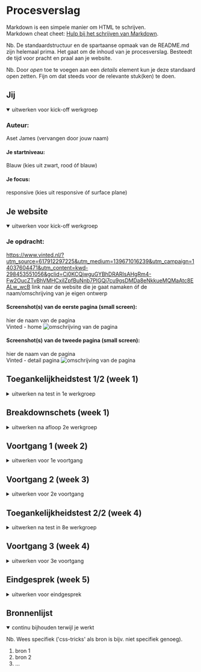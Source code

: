 # Procesverslag
Markdown is een simpele manier om HTML te schrijven.  
Markdown cheat cheet: [Hulp bij het schrijven van Markdown](https://github.com/adam-p/markdown-here/wiki/Markdown-Cheatsheet).

Nb. De standaardstructuur en de spartaanse opmaak van de README.md zijn helemaal prima. Het gaat om de inhoud van je procesverslag. Besteedt de tijd voor pracht en praal aan je website.

Nb. Door *open* toe te voegen aan een *details* element kun je deze standaard open zetten. Fijn om dat steeds voor de relevante stuk(ken) te doen.





## Jij

<details open>
  <summary>uitwerken voor kick-off werkgroep</summary>

  ### Auteur:
  Aset James (vervangen door jouw naam)

  #### Je startniveau:
  Blauw (kies uit zwart, rood óf blauw)

  #### Je focus:
  responsive (kies uit responsive óf surface plane)
 
</details>





## Je website

<details open>
  <summary>uitwerken voor kick-off werkgroep</summary>

  ### Je opdracht:
  https://www.vinted.nl/?utm_source=617912297225&utm_medium=139671016239&utm_campaign=14037604471&utm_content=kwd-298453551056&gclid=Cj0KCQjwguGYBhDRARIsAHgRm4-Fw2OucZTvBhVMHCxiIZpfBuNnb7PlGQj7cu9gsDMDa8eNkkueMQMaAtc8EALw_wcB
  link naar de website die je gaat namaken óf de naam/omschrijving van je eigen ontwerp

  #### Screenshot(s) van de eerste pagina (small screen): 
  hier de naam van de pagina  
  Vinted - home
  <img src="readme-images/Vinted-website- klein-scherm-FED" width="375px" alt="omschrijving van de pagina">

  #### Screenshot(s) van de tweede pagina (small screen):
  hier de naam van de pagina  
  Vinted - detail pagina
  <img src="VVinted-website- klein-scherm2-FED" width="375px" alt="omschrijving van de pagina">
 
</details>



## Toegankelijkheidstest 1/2 (week 1)

<details>
  <summary>uitwerken na test in 1e werkgroep</summary>

  ### Bevindingen
  Lijst met je bevindingen die in de test naar voren kwamen:

  - De search balk blijft open staan als je de site met het toestenbord (Tab) bestuurd. Hierdoor kan de gebruiker niet meer zien wat ze doen.

  - Het tabje aan de linkerkant van site met alle catogorien kan je niet selecteren met het toetsenbord (Tab)

  - De bovenstande balkjes overlappen elkaar als ze openstaan (omdat je deze, eenmaal aangeklikt, niet meer kan sluiten).

  - De constrast voor bv. hover, focus, actives states is niet groot. Als je visuele beperkingen hebt is dit lastig te zien.

  - Zonder de search balk in acht te nemen gaat de site bedienen met een toestenbord in logische volgorde

  #### Screenreader
  Hier korte omschrijving (met indien nodig afbeeldingen)

  Hier een omschrijving van hoe het opgelost kan worden (met indien nodig afbeeldingen)


  #### Muis en Toetsenbord 
  Hier korte omschrijving (met indien nodig afbeeldingen)

  De grootste bevinding uit deze test was dat met het tabben door de site de zoekbalk en daarna de catagorie balk bleef staan. Deze kon je ook niet dmv het toestenbord weer dichtklappen. Doordat deze beide openblijven overlappen ze elkaar waardoor de gebruiker niet kan zien wat ze doen. 

  Hier een omschrijving van hoe het opgelost kan worden (met indien nodig afbeeldingen)
  Om dit op te lossen zou je het mogelijk moeten maken dat de gebruiker dit kan dichtmaken dmv een kruijse aan te klikken (met tab of iets anders). Het kan ook dat deze automatisch dicht gaat als je weg tabbed. 


  #### Motoriek (shocks, elastiekjes)
  Hier korte omschrijving (met indien nodig afbeeldingen)
  Bij de test met motoriek was het voordeel dat mijn laptop (mac os) niet zo snel naar active state ging (de knop aanklikken) met shocks. Met dit voordeel in gedachte ging het klikken op knoppen en producten best goed omdat deze een groot genoeg oppervlak hebben waarop je kan klikken. Dit is ook mede doordat je op alles kan klikken (tekst, afbeelding, buttons).

  Hier een omschrijving van hoe het opgelost kan worden (met indien nodig afbeeldingen)
  Om dit nog optimaal te maken zou je de oppervlak van klikbare items kunnen vergoten


  #### Visueel (brillen, contrast, kleurenblind, dark/light). 
  Hier korte omschrijving (met indien nodig afbeeldingen)
  Alle tekst en icoontjes is met visuele blur moeilijk te lezen. Vooral bij visual blur is het groottendeels vormen. Dit kwam bij alle visuele beperkingen terug. De constrast is simpelweg te licht om de teskt te kunnen lezen (dit in de focus, hover en active state).

  Bij tunnelvision viel een groot deel van de website weg. De gebruiker kon grootendeels alleen de linkerkant zien. Om de rest van site in beeld de brengen probeerde ze in verschillende richtingen te kijken maar vielen er delen toch uit het zicht. De tekst was alleen van dichtbij te zien.

  Bij zichtsverlies maken de vlekken het beeld wazig en moets de testpersoon "door de vlekken kijken". 
  Bij gedeeltelijk zicht had de test persoon weinig beperkingen omdat ze alles op de laptop kon zien alles er naast kwam uit zicht. 
  Bij central field loss kon ze de tekst (licht contrast) niet goed lezen.

  Bij de site testen bleek dat bij kleurenblind de gebruiker de kleur van het item kan zien in de detail balk. Omdat de site zelf weinig kleur gebruikt is vetgedrukte en zwarte tekst goed te zien. Wat wel weer terugkomt is het contrast van de tekst en sommige knoppen. 

  Hier een omschrijving van hoe het opgelost kan worden (met indien nodig afbeeldingen)
  Enkele oplosssingen zijn:
  - Tekst bold/dikgerdrukt
  - Tekst vegroten 
  - Als je op een icoon/knopje hovert het contrast verhogen (dit geld ook voor de active state)
  
  Hiernaast zou inzoomen op specifiek plekken als feature kunnen toevoegen. Misschien kan je het contrast van de hele site verhogen 

</details>



## Breakdownschets (week 1)

<details>
  <summary>uitwerken na afloop 2e werkgroep</summary>

  ### de hele pagina: 
  <img src="readme-images/dummy-plaatje.jpg" width="375px" alt="breakdown van de hele pagina">

  ### dynamisch deel (bijv menu): 
  <img src="readme-images/dummy-plaatje.jpg" width="375px" alt="breakdown van een dynamisch deel">

  ### wellicht nog een dynamisch deel (bijv filter): 
  <img src="readme-images/dummy-plaatje.jpg" width="375px" alt="breakdown van nog een dynamisch deel">

</details>





## Voortgang 1 (week 2)

<details>
  <summary>uitwerken voor 1e voortgang</summary>

  ### Stand van zaken
  hier dit ging goed & dit was lastig (neem ook screenshots op van delen van je website en code)


  ### Agenda voor meeting
  samen met je groepje opstellen

  | Joni           | Rosalie            | Sjoerd       | Aset             |
  |Grid            | HTML               | HTML         | Grid             |
  | Styling banner | Video embed        | Navigatie    | Navigatie        |
  | HTML           | ...                | Hamburger menu| Hamburger menu 



  ### Verslag van meeting
  hier na afloop snel de uitkomsten van de meeting vastleggen

  - boven stylesheet font 
- Tabindex op non interactive elementen gebruiken
- Logo een button maken ( button en dan img)
- Logo eerst zodat je sweet op welke site je bent
- Flex-order voor als iets naar voren wilt doen.
- Aria-label handing in het order element zetten button>img moet in de button
- H1 verstoppen of je logo een h1 maken. Bij de main beginner met een h1
- De hierarchy toepassen. Onthoud dat kopjes iets over het element moeten zeggen. Bij vinted zou je bv. Het merk/wat voor kleding stuk het is eerst zetten.



</details>





## Voortgang 2 (week 3)

<details>
  <summary>uitwerken voor 2e voortgang</summary>

  ### Stand van zaken
  hier dit ging goed & dit was lastig (neem ook screenshots op van delen van je website en code)

  Ik heb een achterstand omdat ik ziek was dus ik wil extra hulp bij animeren.




  ### Agenda voor meeting
  samen met je groepje opstellen

  | Joni           | Rosalie         | Sjoerd       |   | Aset             |
  | ---            | ---                | ---              | ---              |
  | CSS            | Achtergrond        | Animatie linken  | Animatie         |
  | en dat ook nog | Uitklap menu       | positioneren     | Hamburger menu |
  | ...            | ...                | gebruik van class| ...              |
                                        | Media queries    |                           | Alt labels                                  

  ### Verslag van meeting
  hier na afloop snel de uitkomsten van de meeting vastleggen

  - punt 1
  - punt 2
  - nog een punt
- ...

</details>





## Toegankelijkheidstest 2/2 (week 4)

<details>
  <summary>uitwerken na test in 8e werkgroep</summary>

  ### Bevindingen
  Lijst met je bevindingen die in de test naar voren kwamen (geef ook aan wat er verbeterd is):

  #### Screenreader
  Hier korte omschrijving (met indien nodig afbeeldingen)

  Hier een omschrijving van hoe het opgelost kan worden (met indien nodig afbeeldingen)


  #### Muis en Toetsenbord 
  Hier korte omschrijving (met indien nodig afbeeldingen)

  Hier een omschrijving van hoe het opgelost kan worden (met indien nodig afbeeldingen)


  #### Motoriek (shocks, elastiekjes)
  Hier korte omschrijving (met indien nodig afbeeldingen)

  Hier een omschrijving van hoe het opgelost kan worden (met indien nodig afbeeldingen)


  #### Visueel (brillen, contrast, kleurenblind, dark/light). 
  Hier korte omschrijving (met indien nodig afbeeldingen)

  Hier een omschrijving van hoe het opgelost kan worden (met indien nodig afbeeldingen)

</details>





## Voortgang 3 (week 4)

<details>
  <summary>uitwerken voor 3e voortgang</summary>

  ### Stand van zaken
  hier dit ging goed & dit was lastig (neem ook screenshots op van delen van je website en code)


  ### Agenda voor meeting
  samen met je groepje opstellen

  | student 1      | student 2          | student 3    | student 4        |
  | ---            | ---                | ---          | ---              |
  | dit bespreken  | en dit             | en ik dit    | en dan ik dat    |
  | en dat ook nog | dit als er tijd is | nog een punt | dit wil ik zeker |
  | ...            | ...                | ...          | ...              |


  ### Verslag van meeting
  hier na afloop snel de uitkomsten van de meeting vastleggen

  - punt 1
  - punt 2
  - nog een punt
  - ...

</details>





## Eindgesprek (week 5)

<details>
  <summary>uitwerken voor eindgesprek</summary>

  ### Je uitkomst - karakteristiek screenshots:
  <img src="readme-images/dummy-plaatje.jpg" width="375px" alt="uitomst opdracht 1">


  ### Dit ging goed/Heb ik geleerd: 
  Korte omschrijving met plaatjes

  <img src="readme-images/dummy-plaatje.jpg" width="375px" alt="top">


  ### Dit was lastig/Is niet gelukt:
  Korte omschrijving met plaatjes

  <img src="readme-images/dummy-plaatje.jpg" width="375px" alt="bummer">
</details>





## Bronnenlijst

<details open>
  <summary>continu bijhouden terwijl je werkt</summary>

  Nb. Wees specifiek ('css-tricks' als bron is bijv. niet specifiek genoeg).

  1. bron 1
  2. bron 2
  3. ...

</details>
